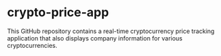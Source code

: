 # crypto-price-app
This GitHub repository contains a real-time cryptocurrency price tracking application that also displays company information for various cryptocurrencies. 

